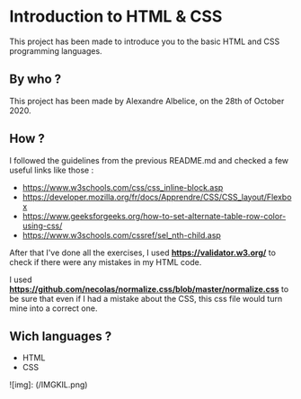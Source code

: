 # Introduction to HTML & CSS
This project has been made to introduce you to the basic HTML and CSS programming languages.

## By who ?
This project has been made by Alexandre Albelice, on the 28th of October 2020.

## How ?
I followed the guidelines from the previous README.md and checked a few useful links like those :

- https://www.w3schools.com/css/css_inline-block.asp
- https://developer.mozilla.org/fr/docs/Apprendre/CSS/CSS_layout/Flexbox
- https://www.geeksforgeeks.org/how-to-set-alternate-table-row-color-using-css/
- https://www.w3schools.com/cssref/sel_nth-child.asp

After that I've done all the exercises, I used **https://validator.w3.org/** to check if there were any mistakes in my HTML code.

I used **https://github.com/necolas/normalize.css/blob/master/normalize.css** to be sure that even if I had a mistake about the CSS, this css file would turn mine into a correct one.

## Wich languages ?
- HTML
- CSS

![img]: (/IMGKIL.png) 

